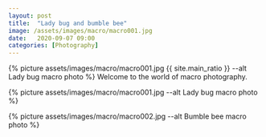 ```yaml
---
layout: post
title:  "Lady bug and bumble bee"
image: /assets/images/macro/macro001.jpg
date:   2020-09-07 09:00
categories: [Photography]
---
```

{% picture assets/images/macro/macro001.jpg {{ site.main_ratio }} --alt Lady bug macro photo %}
Welcome to the world of macro photography.

<!--more-->

{% picture assets/images/macro/macro001.jpg --alt Lady bug macro photo %}

{% picture assets/images/macro/macro002.jpg --alt Bumble bee macro photo %}

